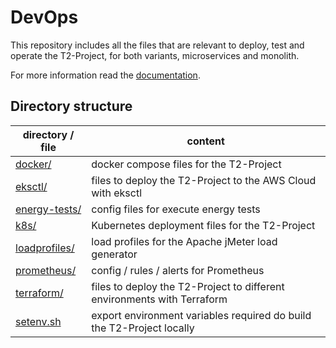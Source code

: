 # DevOps

This repository includes all the files that are relevant to deploy, test and operate the T2-Project, for both variants, microservices and monolith.

For more information read the [documentation](https://t2-documentation.readthedocs.io/en/latest/).

## Directory structure

| directory / file | content |
| ---------------- | ------- |
| [docker/](./docker/) | docker compose files for the T2-Project |
| [eksctl/](./eksctl/) | files to deploy the T2-Project to the AWS Cloud with eksctl |
| [energy-tests/](./energy-tests/) | config files for execute energy tests |
| [k8s/](./k8s/) | Kubernetes deployment files for the T2-Project |
| [loadprofiles/](./loadprofiles/) | load profiles for the Apache jMeter load generator |
| [prometheus/](./prometheus/) | config / rules / alerts for Prometheus |
| [terraform/](./terraform/) | files to deploy the T2-Project to different environments with Terraform |
| [setenv.sh](./setenv.sh) | export environment variables required do build the T2-Project locally |
